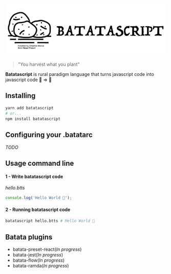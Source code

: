 ![Batascript Logo](batatascript.png)
> "You harvest what you plant"

**Batatascript** is rural paradigm language that turns javascript code into javascript code 🥔 => 🍟

## Installing
```bash
yarn add batatascript
# or...
npm install batatascript
```

## Configuring your .batatarc
*TODO*

## Usage command line

#### 1 - Write batatascript code
*hello.btts*
```javascript
console.log('Hello World 🍟');
```

#### 2 - Running batatascript code
```bash
batatascript hello.btts # Hello World 🍟
```

## Batata plugins

- batata-preset-react(*In progress*)
- batata-jest(*In progress*)
- batata-flow(*In progress*)
- batata-ramda(*In progress*)
